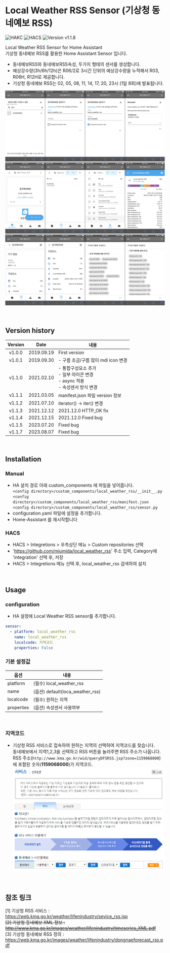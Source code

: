 # Local Weather RSS Sensor (기상청 동네예보 RSS)

![HAKC][hakc-shield]
![HACS][hacs-shield]
![Version v1.1.8][version-shield]

Local Weather RSS Sensor for Home Assistant<br>
기상청 동네예보 RSS를 활용한 Home Assistant Sensor 입니다.<br>
- 동네예보RSS와 동네예보RSS속성, 두가지 형태의 센서를 생성합니다.<br>
- 예상강수량(3h/6h/12h)은 R06/2로 3시간 단위의 예상강수량을 누적해서 R03, R06H, R12H로 제공합니다.<br>
- 기상청 동네얘보 RSS는 02, 05, 08, 11, 14, 17, 20, 23시 (1일 8회)에 발표됩니다.<br>

![screenshot_1](https://github.com/miumida/local_weather_rss/blob/master/images/local_weather_rss_1.png)<br>
![screenshot_2](https://github.com/miumida/local_weather_rss/blob/master/images/local_weather_rss_2.png)<br>
![screenshot_3](https://github.com/miumida/local_weather_rss/blob/master/images/local_weather_rss_3.png)<br>
<br><br>

## Version history
| Version | Date        | 내용              |
| :-----: | :---------: | ----------------------- |
| v1.0.0  | 2019.09.19  | First version  |
| v1.0.1  | 2019.09.30  | - 구름 조금/구름 많이 mdi icon 변경 |
| v1.1.0  | 2021.02.10  | - 통합구성요소 추가<br>- 일부 아이콘 변경<br>- async 적용<br>- 속성센서 방식 변경 |
| v1.1.1  | 2021.03.05  | manifest.json 파일 version 정보  |
| v1.1.2  | 2021.07.10  | iterator() -> iter() 변경  |
| v1.1.3  | 2021.12.12  | 2021.12.0 HTTP_OK fix  |
| v1.1.4  | 2021.12.15  | 2021.12.0 Fixed bug  |
| v1.1.5  | 2023.07.20  | Fixed bug |
| v1.1.7  | 2023.08.07  | Fixed bug |

<br>

## Installation
### Manual
- HA 설치 경로 아래 custom_components 에 파일을 넣어줍니다.<br>
  `<config directory>/custom_components/local_weather_rss/__init__.py`<br>
  `<config directory>/custom_components/local_weather_rss/manifest.json`<br>
  `<config directory>/custom_components/local_weather_rss/sensor.py`<br>
- configuration.yaml 파일에 설정을 추가합니다.<br>
- Home-Assistant 를 재시작합니다<br>
### HACS
- HACS > Integretions > 우측상단 메뉴 > Custom repositories 선택
- 'https://github.com/miumida/local_weather_rss' 주소 입력, Category에 'integration' 선택 후, 저장
- HACS > Integretions 메뉴 선택 후, local_weather_rss 검색하여 설치

<br>

## Usage
### configuration
- HA 설정에 Local Weather RSS sensor를 추가합니다.<br>
```yaml
sensor:
  - platform: local_weather_rss
    name: local_weather_rss
    localcode: 지역코드
    properties: False
```

### 기본 설정값

|옵션|내용|
|--|--|
|platform| (필수) local_weather_rss  |
|name| (옵션) default(loca_weather_rss) |
|localcode| (필수) 원하는 지역 |
|properties| (옵션) 속성센서 사용여부 |

<br>

### 지역코드
- 기상청 RSS 서비스로 접속하여 원하는 지역의 선택하여 지역코드를 찾습니다.<br>
  동네예보에서 지역1,2,3을 선택하고 RSS 버튼을 눌러주면 RSS 주소가 나옵니다.<br>
  RSS 주소(`http://www.kma.go.kr/wid/queryDFSRSS.jsp?zone=1159068000`)에 포함된 숫자(**1159068000**)가 지역코드.<br>
![kma_rss_service](https://github.com/miumida/local_weather_rss/blob/master/kma_rss_service.png)<br>

<br>

## 참조 링크
[1] 기상청 RSS 서비스 : <https://web.kma.go.kr/weather/lifenindustry/sevice_rss.jsp><br>
~~[2] 기상청 동네예보 XML 정보 : <http://www.kma.go.kr/images/weather/lifenindustry/timeseries_XML.pdf>~~<br>
[3] 기상청 동네예보 RSS 정의 : <https://web.kma.go.kr/images/weather/lifenindustry/dongnaeforecast_rss.pdf>

[version-shield]: https://img.shields.io/badge/version-v1.1.8-orange.svg
[hakc-shield]: https://img.shields.io/badge/HAKC-Enjoy-blue.svg
[hacs-shield]: https://img.shields.io/badge/HACS-Custom-red.svg
